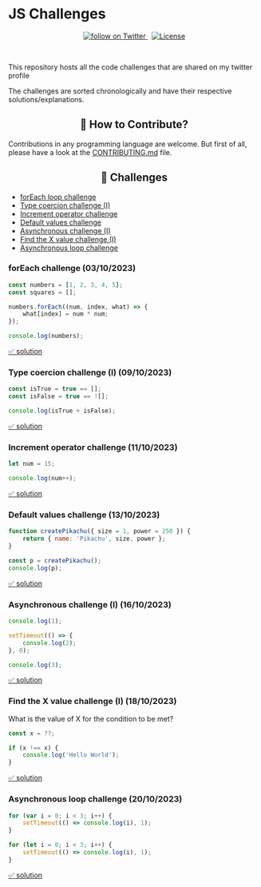 # JS Challenges

<p align="center">
    <a href="https://img.shields.io/twitter/follow/_jsnoob?style=for-the-badge&color=blue">
        <img src="https://img.shields.io/twitter/follow/_jsnoob?style=social&logo=twitter"
            alt="follow on Twitter">
    </a>
    &nbsp;
    <a href="https://img.shields.io/github/license/jsnoob921/js-challenges">
        <img src="https://img.shields.io/github/license/jsnoob921/js-challenges" alt="License">
    </a>
</p>

<br />

This repository hosts all the code challenges that are shared on my twitter profile

The challenges are sorted chronologically and have their respective solutions/explanations.

<h2 align=center>📝 How to Contribute?</h2>

Contributions in any programming language are welcome. But first of all, please have a look at the [CONTRIBUTING.md](CONTRIBUTING.md) file.

## <h2 align=center>🧪 Challenges</h2> 

- [forEach loop challenge](#foreach-challenge-03102023)
- [Type coercion challenge (I)](#type-coercion-challenge-i-09102023)
- [Increment operator challenge](#increment-operator-challenge-11102023)
- [Default values challenge](#default-values-challenge-13102023)
- [Asynchronous challenge (I)](#asynchronous-challenge-i-16102023)
- [Find the X value challenge (I)](#find-the-x-value-challenge-i-18102023)
- [Asynchronous loop challenge](#asynchronous-loop-challenge-i-20102023)

### forEach challenge (03/10/2023)

```javascript
const numbers = [1, 2, 3, 4, 5];
const squares = [];

numbers.forEach((num, index, what) => {
    what[index] = num * num;
});

console.log(numbers);
```

[✅ solution](./solutions/forEach-challenge.md)

### Type coercion challenge (I) (09/10/2023)

```javascript
const isTrue = true == [];
const isFalse = true == ![];

console.log(isTrue + isFalse);
```

[✅ solution](./solutions/type-coercion-I.md)

### Increment operator challenge (11/10/2023)

```javascript
let num = 15;

console.log(num++);
```

[✅ solution](./solutions/increment-operator-challenge.md)

### Default values challenge (13/10/2023)

```javascript
function createPikachu({ size = 1, power = 250 }) {
    return { name: 'Pikachu', size, power };
}

const p = createPikachu();
console.log(p);
```

[✅ solution](./solutions/default-values-challenge.md)

### Asynchronous challenge (I) (16/10/2023)

```javascript
console.log(1);

setTimeout(() => {
    console.log(2);
}, 0);

console.log(3);
```

[✅ solution](./solutions/asynchronous-I.md)

### Find the X value challenge (I) (18/10/2023)

What is the value of X for the condition to be met?

```javascript
const x = ??;

if (x !== x) {
    console.log('Hello World');
}
```

[✅ solution](./solutions/find-x-value-I.md)

### Asynchronous loop challenge (20/10/2023)

```javascript
for (var i = 0; i < 3; i++) {
    setTimeout(() => console.log(i), 1);
}

for (let i = 0; i < 3; i++) {
    setTimeout(() => console.log(i), 1);
}
```

[✅ solution](./solutions/asynchronous-loop-challenge.md)